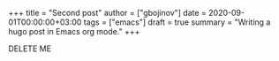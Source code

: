 +++
title = "Second post"
author = ["gbojinov"]
date = 2020-09-01T00:00:00+03:00
tags = ["emacs"]
draft = true
summary = "Writing a hugo post in Emacs org mode."
+++

DELETE ME
